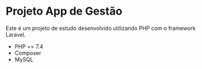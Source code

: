 # Projeto App de Gestão

Este é um projeto de estudo desenvolvido utilizando PHP com o framework Laravel.

- PHP == 7.4
- Composer
- MySQL
